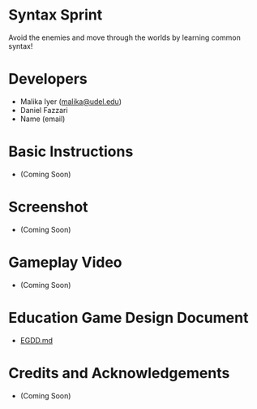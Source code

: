 # Syntax Sprint

Avoid the enemies and move through the worlds by learning common syntax!

# Developers
- Malika Iyer (malika@udel.edu)
- Daniel Fazzari
- Name (email)

# Basic Instructions
- (Coming Soon)

# Screenshot
- (Coming Soon)

# Gameplay Video
- (Coming Soon)

# Education Game Design Document
- [EGDD.md](EGDD.md)

# Credits and Acknowledgements
- (Coming Soon)
